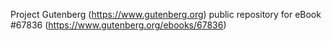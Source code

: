 Project Gutenberg (https://www.gutenberg.org) public repository for
eBook #67836 (https://www.gutenberg.org/ebooks/67836)
